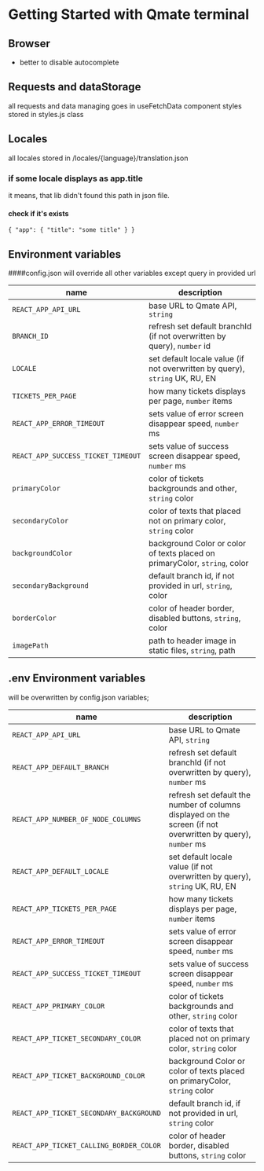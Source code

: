 # Getting Started with Qmate terminal

## Browser
- better to disable autocomplete

## Requests and dataStorage
all requests and data managing goes in useFetchData component
styles stored in styles.js class

## Locales

all locales stored in /locales/{language}/translation.json

### if some locale displays as app.title
it means, that lib didn't found this path in json file.

#### check if it's exists 
`{
    "app": {
        "title": "some title"
    }
}`

## Environment variables
####config.json
will override all other variables except query in provided url

| name | description |
|---|---|
| `REACT_APP_API_URL` | base URL to Qmate API, `string` |
| `BRANCH_ID` | refresh set default branchId (if not overwritten by query), `number` id |
| `LOCALE` | set default locale value (if not overwritten by query), `string` UK, RU, EN |
| `TICKETS_PER_PAGE` | how many tickets displays per page, `number` items |
| `REACT_APP_ERROR_TIMEOUT` | sets value of error screen disappear speed, `number` ms |
| `REACT_APP_SUCCESS_TICKET_TIMEOUT` | sets value of success screen disappear speed, `number` ms |
| `primaryColor` | color of tickets backgrounds and other, `string` color |
| `secondaryColor` | color of texts that placed not on primary color, `string` color |
| `backgroundColor` | background Color or color of texts placed on primaryColor, `string`, color |
| `secondaryBackground` | default branch id, if not provided in url, `string`, color|
| `borderColor` | color of header border, disabled buttons, `string`, color |
| `imagePath` | path to header image in static files, `string`, path |

## .env Environment variables
will be overwritten by config.json variables;

| name | description |
|---|---|
| `REACT_APP_API_URL` | base URL to Qmate API, `string` |
| `REACT_APP_DEFAULT_BRANCH` | refresh set default branchId (if not overwritten by query), `number` ms |
| `REACT_APP_NUMBER_OF_NODE_COLUMNS` | refresh set default the number of columns displayed on the screen (if not overwritten by query), `number` ms |,
| `REACT_APP_DEFAULT_LOCALE` | set default locale value (if not overwritten by query), `string` UK, RU, EN |
| `REACT_APP_TICKETS_PER_PAGE` | how many tickets displays per page, `number` items |
| `REACT_APP_ERROR_TIMEOUT` | sets value of error screen disappear speed, `number` ms |
| `REACT_APP_SUCCESS_TICKET_TIMEOUT` | sets value of success screen disappear speed, `number` ms |
| `REACT_APP_PRIMARY_COLOR` | color of tickets backgrounds and other, `string` color |
| `REACT_APP_TICKET_SECONDARY_COLOR` | color of texts that placed not on primary color, `string` color |
| `REACT_APP_TICKET_BACKGROUND_COLOR` | background Color or color of texts placed on primaryColor, `string` color |
| `REACT_APP_TICKET_SECONDARY_BACKGROUND` | default branch id, if not provided in url, `string` color |
| `REACT_APP_TICKET_CALLING_BORDER_COLOR` | color of header border, disabled buttons, `string` color |
